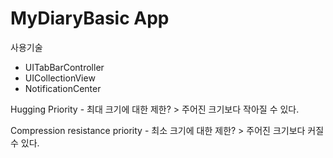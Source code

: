 #  MyDiaryBasic App

사용기술
- UITabBarController
- UICollectionView
- NotificationCenter

Hugging Priority - 
최대 크기에 대한 제한? > 주어진 크기보다 작아질 수 있다.

Compression resistance priority - 
최소 크기에 대한 제한? > 주어진 크기보다 커질 수 있다.
